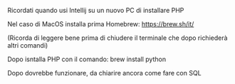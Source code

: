 Ricordati quando usi Intellij su un nuovo PC di installare PHP

Nel caso di MacOS installa prima Homebrew: https://brew.sh/it/

(Ricorda di leggere bene prima di chiudere il terminale che dopo richiederà altri comandi)

Dopo isntalla PHP con il comando: brew install python

Dopo dovrebbe funzionare, da chiarire ancora come fare con SQL
